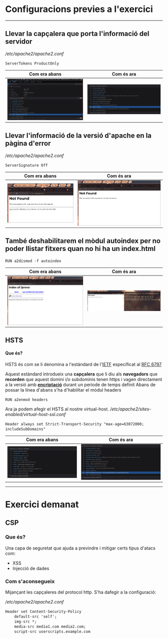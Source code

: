 # Configuracions previes a l'exercici 
---
## Llevar la capçalera que porta l'informació del servidor
*/etc/apache2/apache2.conf*
``` 
ServerTokens ProductOnly
```
| Com era abans | Com és ara|
| ----------- | ----------- |
|![deuries estar mirant una foto de capçaleres amb informació d'apache2](./images/pre_ServerTokens.png) | ![deuries estar mirant una foto de les capçaleres i vore que no hi ha cap que aporte informació de l'apache](./images/post_ServerTokens.png)  |

## Llevar l'informació de la versió d'apache en la pàgina d'error 
*/etc/apache2/apache2.conf*
``` 
ServerSignature Off
```
| Com era abans | Com és ara|
| ----------- | ----------- |
|![deuries estar mirant una foto de capçaleres amb informació d'apache2](./images/pre_ServerSignature.png) | ![deuries estar mirant una foto de les capçaleres i vore que no hi ha cap que aporte informació de l'apache](./images/post_ServerSignature.png)  |


## També deshabilitarem el mòdul autoindex per no poder llistar fitxers quan no hi ha un index.html
```
RUN a2dismod -f autoindex
```
| Com era abans | Com és ara|
| ----------- | ----------- |
|![amb indexof](./images/pre_indexof.png) | ![sense indexof](./images/post_indexof.png)  |


## HSTS
#### Que és?
HSTS és com se li denomina a l'estàndard de l'[IETF](https://ca.wikipedia.org/wiki/Internet_Engineering_Task_Force) 
especificat al [RFC 6797](https://datatracker.ietf.org/doc/html/rfc6797)

Aquest estàndard introdueix una **capçalera** que li diu als **navegadors**
que **recorden** que aquest domini i/o subdominis tenen https i vagen directament 
a la versió amb **[encriptació](https://en.wikipedia.org/wiki/Transport_Layer_Security)** durant un periode de temps definit
Abans de possar la línea d'abans s'ha d'habilitar el mòdul headers
```
RUN a2enmod headers
```
Ara ja podem afegir el HSTS al nostre virtual-host.
*/etc/apache2/sites-enabled/virtual-host-ssl.conf*
```
Header always set Strict-Transport-Security "max-age=63072000; includeSubDomains"
```
| Com era abans | Com és ara|
| ----------- | ----------- |
|![capçalera hsts](./images/pre_hsts.png) | ![sense indexof](./images/post_hsts.png)  |

---


# Exercici demanat
## CSP
### Que és?
Una capa de seguretat que ajuda a previndre
i mitigar certs tipus d'atacs com:
- XSS
- Injecció de dades


### Com s'aconsegueix
Mijançant les capçaleres del protocol http. S'ha dafegir a la
configuració:

*/etc/apache2/apache2.conf*
```
Header set Content-Security-Policy 
	default-src 'self'; 
	img-src *; 
	media-src media1.com media2.com; 
	script-src userscripts.example.com
```

